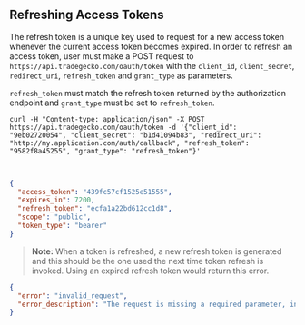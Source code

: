 ## Refreshing Access Tokens

The refresh token is a unique key used to request for a new access token whenever
the current access token becomes expired. In order to refresh an access token, user must make a POST request to
`https://api.tradegecko.com/oauth/token` with the `client_id`,
`client_secret`, `redirect_uri`, `refresh_token` and `grant_type` as parameters.

`refresh_token` must match the refresh token returned by the
authorization endpoint and `grant_type` must be set to `refresh_token`.

```shell
curl -H "Content-type: application/json" -X POST https://api.tradegecko.com/oauth/token -d '{"client_id": "9eb02720054", "client_secret": "b1d41094b83", "redirect_uri": "http://my.application.com/auth/callback", "refresh_token": "9582f8a45255", "grant_type": "refresh_token"}'
```

```ruby
  
```

```json
{
  "access_token": "439fc57cf1525e51555",
  "expires_in": 7200,
  "refresh_token": "ecfa1a22bd612cc1d8",
  "scope": "public",
  "token_type": "bearer"
}
```

> **Note:** When a token is refreshed, a new refresh token is
> generated and this should be the one used the next time token refresh
> is invoked. Using an expired refresh token would return this error.

```json
{
  "error": "invalid_request",
  "error_description": "The request is missing a required parameter, includes an unsupported parameter value, or is otherwise malformed."
}
```
